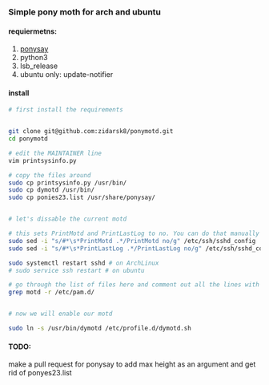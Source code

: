 ### Simple pony moth for arch and ubuntu

#### requiermetns:

1. [ponysay](https://github.com/erkin/ponysay "cowsay reimplemention for ponies")
2. python3
3. lsb_release
4. ubuntu only: update-notifier

#### install 

```bash
# first install the requirements


git clone git@github.com:zidarsk8/ponymotd.git
cd ponymotd

# edit the MAINTAINER line
vim printsysinfo.py 

# copy the files around
sudo cp printsysinfo.py /usr/bin/
sudo cp dymotd /usr/bin/
sudo cp ponies23.list /usr/share/ponysay/


# let's dissable the current motd

# this sets PrintMotd and PrintLastLog to no. You can do that manually if you want
sudo sed -i "s/#*\s*PrintMotd .*/PrintMotd no/g" /etc/ssh/sshd_config
sudo sed -i "s/#*\s*PrintLastLog .*/PrintLastLog no/g" /etc/ssh/sshd_config

sudo systemctl restart sshd # on ArchLinux
# sudo service ssh restart # on ubuntu

# go through the list of files here and comment out all the lines with pam_motd.so
grep motd -r /etc/pam.d/


# now we will enable our motd 

sudo ln -s /usr/bin/dymotd /etc/profile.d/dymotd.sh

```

#### TODO: 

make a pull request for ponysay to add max height as an argument and get rid of ponyes23.list
